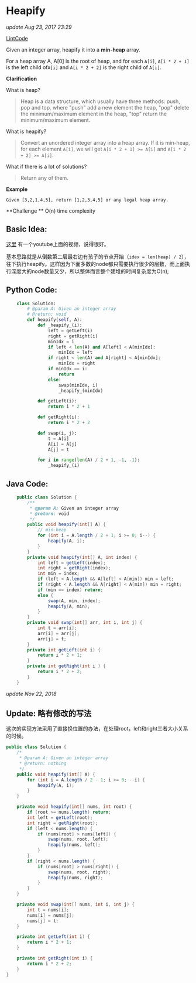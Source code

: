 # Heapify

_update Aug 23, 2017 23:29_

[LintCode](http://www.lintcode.com/en/problem/heapify/)

Given an integer array, heapify it into a **min-heap** array.

For a heap array A, A\[0] is the root of heap, and for each `A[i]`, `A[i * 2 + 1]` is the left child of`A[i]` and `A[i * 2 + 2]` is the right child of `A[i]`.

**Clarification**

What is heap?

> Heap is a data structure, which usually have three methods: push, pop and top. where "push" add a new element the heap, "pop" delete the minimum/maximum element in the heap, "top" return the minimum/maximum element.

What is heapify?

> Convert an unordered integer array into a heap array. If it is min-heap, for each element `A[i]`, we will get `A[i * 2 + 1] >= A[i]` and `A[i * 2 + 2] >= A[i]`.

What if there is a lot of solutions?

> Return any of them.

**Example**

```
Given [3,2,1,4,5], return [1,2,3,4,5] or any legal heap array.
```

**Challenge ** O(n) time complexity

## Basic Idea:

[这里](https://www.youtube.com/watch?v=ixdWTKWSz7s) 有一个youtube上面的视频，说得很好。

基本思路就是从倒数第二层最右边有孩子的节点开始（`idex = len(heap) / 2`），往下执行heapify。这样因为下面多数的node都只需要执行很少的层数，而上面执行深度大的node数量又少，所以整体而言整个建堆的时间复杂度为O(n);

## Python Code:

```python
    class Solution:
        # @param A: Given an integer array
        # @return: void
        def heapify(self, A):
            def _heapify_(i):
                left = getLeft(i)
                right = getRight(i)
                minIdx = i
                if left < len(A) and A[left] < A[minIdx]:
                    minIdx = left
                if right < len(A) and A[right] < A[minIdx]:
                    minIdx = right
                if minIdx == i:
                    return
                else:
                    swap(minIdx, i)
                    _heapify_(minIdx)

            def getLeft(i):
                return i * 2 + 1

            def getRight(i):
                return i * 2 + 2

            def swap(i, j):
                t = A[i]
                A[i] = A[j]
                A[j] = t

            for i in range(len(A) / 2 + 1, -1, -1):
                _heapify_(i)
```

## Java Code:

```java
    public class Solution {
        /**
         * @param A: Given an integer array
         * @return: void
         */
        public void heapify(int[] A) {
            // min-heap
            for (int i = A.length / 2 + 1; i >= 0; i--) {
                heapify(A, i);
            }
        }
        private void heapify(int[] A, int index) {
            int left = getLeft(index);
            int right = getRight(index);
            int min = index;
            if (left < A.length && A[left] < A[min]) min = left;
            if (right < A.length && A[right] < A[min]) min = right;
            if (min == index) return;
            else {
                swap(A, min, index);
                heapify(A, min);
            }
        }
        private void swap(int[] arr, int i, int j) {
            int t = arr[i];
            arr[i] = arr[j];
            arr[j] = t;
        } 
        private int getLeft(int i) {
            return i * 2 + 1;
        }
        private int getRight(int i ) {
            return i * 2 + 2;
        }
    }
```

_update Nov 22, 2018_

## Update: 略有修改的写法

这次的实现方法采用了直接换位置的办法，在处理root，left和right三者大小关系的时候。

```java
public class Solution {
    /*
     * @param A: Given an integer array
     * @return: nothing
     */
    public void heapify(int[] A) {
        for (int i = A.length / 2 - 1; i >= 0; --i) {
            heapify(A, i);
        }
    }

    private void heapify(int[] nums, int root) {
        if (root >= nums.length) return;
        int left = getLeft(root);
        int right = getRight(root);
        if (left < nums.length) {
            if (nums[root] > nums[left]) {
                swap(nums, root, left);
                heapify(nums, left);
            }
        } 
        if (right < nums.length) {
            if (nums[root] > nums[right]) {
                swap(nums, root, right);
                heapify(nums, right);
            }
        }
    }

    private void swap(int[] nums, int i, int j) {
        int t = nums[i];
        nums[i] = nums[j];
        nums[j] = t;
    }

    private int getLeft(int i) {
        return i * 2 + 1;
    }

    private int getRight(int i) {
        return i * 2 + 2;
    }
}
```
